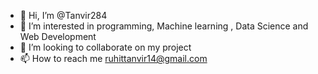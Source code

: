- 👋 Hi, I’m @Tanvir284
- 👀 I’m interested in programming, Machine learning , Data Science and Web Development
- 💞️ I’m looking to collaborate on my project
- 📫 How to reach me ruhittanvir14@gmail.com

<!---
Tanvir284/Tanvir284 is a ✨ special ✨ repository because its `README.md` (this file) appears on your GitHub profile.
You can click the Preview link to take a look at your changes.
--->
